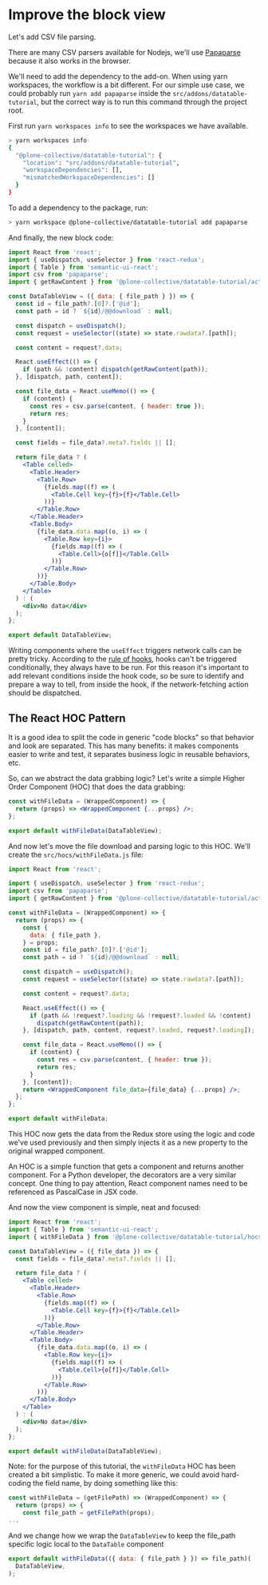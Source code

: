 # Improve the block view

Let's add CSV file parsing.

There are many CSV parsers available for Nodejs, we'll use [Papaparse] because
it also works in the browser.

We'll need to add the dependency to the add-on. When using yarn workspaces, the
workflow is a bit different. For our simple use case, we could probably run
`yarn add papaparse` inside the `src/addons/datatable-tutorial`, but
the correct way is to run this command through the project root.

First run `yarn workspaces info` to see the workspaces we have available.

```sh
> yarn workspaces info
{
  "@plone-collective/datatable-tutorial": {
    "location": "src/addons/datatable-tutorial",
    "workspaceDependencies": [],
    "mismatchedWorkspaceDependencies": []
  }
}
```

To add a dependency to the package, run:

```sh
> yarn workspace @plone-collective/datatable-tutorial add papaparse
```

And finally, the new block code:

```jsx
import React from 'react';
import { useDispatch, useSelector } from 'react-redux';
import { Table } from 'semantic-ui-react';
import csv from 'papaparse';
import { getRawContent } from '@plone-collective/datatable-tutorial/actions';

const DataTableView = ({ data: { file_path } }) => {
  const id = file_path?.[0]?.['@id'];
  const path = id ? `${id}/@@download` : null;

  const dispatch = useDispatch();
  const request = useSelector((state) => state.rawdata?.[path]);

  const content = request?.data;

  React.useEffect(() => {
    if (path && !content) dispatch(getRawContent(path));
  }, [dispatch, path, content]);

  const file_data = React.useMemo(() => {
    if (content) {
      const res = csv.parse(content, { header: true });
      return res;
    }
  }, [content]);

  const fields = file_data?.meta?.fields || [];

  return file_data ? (
    <Table celled>
      <Table.Header>
        <Table.Row>
          {fields.map((f) => (
            <Table.Cell key={f}>{f}</Table.Cell>
          ))}
        </Table.Row>
      </Table.Header>
      <Table.Body>
        {file_data.data.map((o, i) => (
          <Table.Row key={i}>
            {fields.map((f) => (
              <Table.Cell>{o[f]}</Table.Cell>
            ))}
          </Table.Row>
        ))}
      </Table.Body>
    </Table>
  ) : (
    <div>No data</div>
  );
};

export default DataTableView;
```

Writing components where the `useEffect` triggers network calls can be pretty
tricky. According to the [rule of hooks], hooks can't be triggered
conditionally, they always have to be run. For this reason it's important to
add relevant conditions inside the hook code, so be sure to identify and
prepare a way to tell, from inside the hook, if the network-fetching action
should be dispatched.

## The React HOC Pattern

It is a good idea to split the code in generic "code blocks" so that behavior
and look are separated. This has many benefits: it makes components easier to
write and test, it separates business logic in reusable behaviors, etc.

So, can we abstract the data grabbing logic? Let's write a simple Higher Order
Component (HOC) that does the data grabbing:

```jsx
const withFileData = (WrappedComponent) => {
  return (props) => <WrappedComponent {...props} />;
};

export default withFileData(DataTableView);
```

And now let's move the file download and parsing logic to this HOC.
We'll create the `src/hocs/withFileData.js` file:

```jsx
import React from 'react';

import { useDispatch, useSelector } from 'react-redux';
import csv from 'papaparse';
import { getRawContent } from '@plone-collective/datatable-tutorial/actions';

const withFileData = (WrappedComponent) => {
  return (props) => {
    const {
      data: { file_path },
    } = props;
    const id = file_path?.[0]?.['@id'];
    const path = id ? `${id}/@@download` : null;

    const dispatch = useDispatch();
    const request = useSelector((state) => state.rawdata?.[path]);

    const content = request?.data;

    React.useEffect(() => {
      if (path && !request?.loading && !request?.loaded && !content)
        dispatch(getRawContent(path));
    }, [dispatch, path, content, request?.loaded, request?.loading]);

    const file_data = React.useMemo(() => {
      if (content) {
        const res = csv.parse(content, { header: true });
        return res;
      }
    }, [content]);
    return <WrappedComponent file_data={file_data} {...props} />;
  };
};

export default withFileData;
```

This HOC now gets the data from the Redux store using the logic and code we've
used previously and then simply injects it as a new property to the original
wrapped component.

An HOC is a simple function that gets a component and returns another
component.  For a Python developer, the decorators are a very similar concept.
One thing to pay attention, React component names need to be referenced as
PascalCase in JSX code.

And now the view component is simple, neat and focused:

```jsx
import React from 'react';
import { Table } from 'semantic-ui-react';
import { withFileData } from '@plone-collective/datatable-tutorial/hocs';

const DataTableView = ({ file_data }) => {
  const fields = file_data?.meta?.fields || [];

  return file_data ? (
    <Table celled>
      <Table.Header>
        <Table.Row>
          {fields.map((f) => (
            <Table.Cell key={f}>{f}</Table.Cell>
          ))}
        </Table.Row>
      </Table.Header>
      <Table.Body>
        {file_data.data.map((o, i) => (
          <Table.Row key={i}>
            {fields.map((f) => (
              <Table.Cell>{o[f]}</Table.Cell>
            ))}
          </Table.Row>
        ))}
      </Table.Body>
    </Table>
  ) : (
    <div>No data</div>
  );
};

export default withFileData(DataTableView);
```

Note: for the purpose of this tutorial, the `withFileData` HOC has been
created a bit simplistic. To make it more generic, we could avoid hard-coding
the field name, by doing something like this:

```jsx
const withFileData = (getFilePath) => (WrappedComponent) => {
  return (props) => {
    const file_path = getFilePath(props);
...
```

And we change how we wrap the `DataTableView` to keep the file_path specific
logic local to the `DataTable` component

```jsx
export default withFileData(({ data: { file_path } }) => file_path)(
  DataTableView,
);
```

[papaparse]: https://www.npmjs.com/package/papaparse
[rule of hooks]: https://reactjs.org/docs/hooks-rules.html
